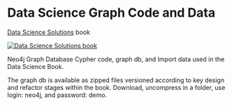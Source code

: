 # Data Science Graph Code and Data

[Data Science Solutions](https://startupsci.com) book

[![Data Science Solutions book](https://github.com/Startupsci/data-science-notebooks/blob/master/dss-cover-300.jpg "Data Science Solutions book")](https://startupsci.com/)

Neo4j Graph Database Cypher code, graph db, and Import data used in the Data Science Book.

The graph db is available as zipped files versioned according to key design and refactor stages within the book. Download, uncompress in a folder, use login: neo4j, and password: demo.
